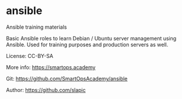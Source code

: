 # ansible
Ansible training materials

Basic Ansible roles to learn Debian / Ubuntu server management using Ansible.
Used for training purposes and production servers as well.

License: CC-BY-SA

More info: https://smartops.academy

Git: https://github.com/SmartOpsAcademy/ansible

Author: https://github.com/slapic
